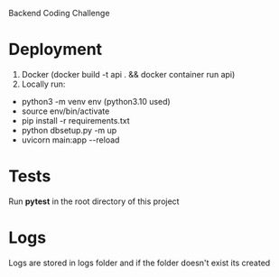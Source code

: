 Backend Coding Challenge

# Deployment
1. Docker (docker build -t api . && docker container run api)
2. Locally run:
  - python3 -m venv env (python3.10 used)
  - source env/bin/activate
  - pip install -r requirements.txt
  - python dbsetup.py -m up
  - uvicorn main:app --reload
# Tests
Run __pytest__ in the root directory of this project
# Logs
Logs are stored in logs folder and if the folder doesn't exist its created

